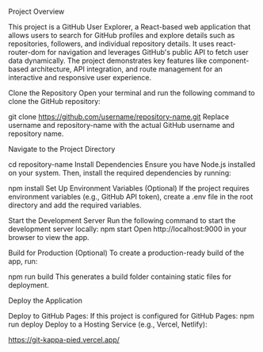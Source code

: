 
Project Overview

This project is a GitHub User Explorer, a React-based web application that allows users to search for GitHub profiles and explore details such as repositories, 
followers, and individual repository details. It uses react-router-dom for navigation and leverages GitHub's public API to fetch user data dynamically. 
The project demonstrates key features like component-based architecture, API integration, and route management for an interactive and responsive user experience.

Clone the Repository
Open your terminal and run the following command to clone the GitHub repository:


git clone https://github.com/username/repository-name.git
Replace username and repository-name with the actual GitHub username and repository name.

Navigate to the Project Directory


cd repository-name
Install Dependencies
Ensure you have Node.js installed on your system. Then, install the required dependencies by running:

npm install
Set Up Environment Variables (Optional)
If the project requires environment variables (e.g., GitHub API token), create a .env file in the root directory and add the required variables.

Start the Development Server
Run the following command to start the development server locally:
npm start
Open http://localhost:9000 in your browser to view the app.

Build for Production (Optional)
To create a production-ready build of the app, run:

npm run build
This generates a build folder containing static files for deployment.

Deploy the Application

Deploy to GitHub Pages:
If this project is configured for GitHub Pages:
npm run deploy
Deploy to a Hosting Service (e.g., Vercel, Netlify):

https://git-kappa-pied.vercel.app/

